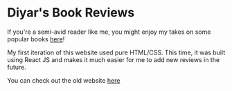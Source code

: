 # Diyar's Book Reviews

If you're a semi-avid reader like me, you might enjoy my takes on some popular books [here](https://diyar-yasin.github.io/diyars-book-reviews/)!

My first iteration of this website used pure HTML/CSS. This time, it was built using React JS and makes it much easier for me to add new reviews in the future.

You can check out the old website [here](https://diyar-yasin.github.io/BookReviewWebsite/)
